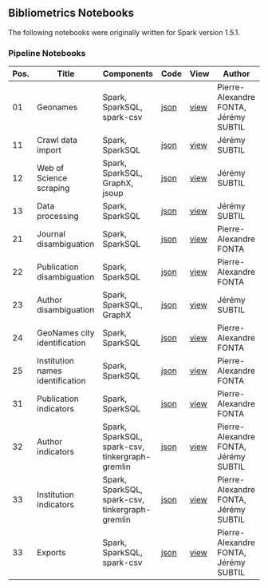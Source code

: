 ## Bibliometrics Notebooks

The following notebooks were originally written for Spark version 1.5.1.


### Pipeline Notebooks

| Pos. | Title | Components | Code | View	| Author |
| ---- | ----- | ---------- | ---- | ---- | ------ |
| 01 | Geonames | Spark, SparkSQL, spark-csv | [json](https://github.com/cognome/bibliometrics-notebooks/raw/master/2AGDXG8KX/note.json) | [view](https://www.zeppelinhub.com/viewer/notebooks/aHR0cHM6Ly9yYXcuZ2l0aHVidXNlcmNvbnRlbnQuY29tL2NvZ25vbWUvYmlibGlvbWV0cmljcy1ub3RlYm9va3MvbWFzdGVyLzJBR0RYRzhLWC9ub3RlLmpzb24) | Pierre-Alexandre FONTA, Jérémy SUBTIL |
| 11 | Crawl data import | Spark, SparkSQL | [json](https://github.com/cognome/bibliometrics-notebooks/raw/master/2BCFT3RJZ/note.json) | [view](https://www.zeppelinhub.com/viewer/notebooks/aHR0cHM6Ly9yYXcuZ2l0aHVidXNlcmNvbnRlbnQuY29tL2NvZ25vbWUvYmlibGlvbWV0cmljcy1ub3RlYm9va3MvbWFzdGVyLzJCQ0ZUM1JKWi9ub3RlLmpzb24) | Jérémy SUBTIL |
| 12 | Web of Science scraping | Spark, SparkSQL, GraphX, jsoup | [json](https://github.com/cognome/bibliometrics-notebooks/raw/master/2AEVQ5J8W/note.json) | [view](https://www.zeppelinhub.com/viewer/notebooks/aHR0cHM6Ly9yYXcuZ2l0aHVidXNlcmNvbnRlbnQuY29tL2NvZ25vbWUvYmlibGlvbWV0cmljcy1ub3RlYm9va3MvbWFzdGVyLzJBRVZRNUo4Vy9ub3RlLmpzb24) | Jérémy SUBTIL |
| 13 | Data processing | Spark, SparkSQL | [json](https://github.com/cognome/bibliometrics-notebooks/raw/master/2B2X4HFBD/note.json) | [view](https://www.zeppelinhub.com/viewer/notebooks/aHR0cHM6Ly9yYXcuZ2l0aHVidXNlcmNvbnRlbnQuY29tL2NvZ25vbWUvYmlibGlvbWV0cmljcy1ub3RlYm9va3MvbWFzdGVyLzJCMlg0SEZCRC9ub3RlLmpzb24) | Jérémy SUBTIL |
| 21 | Journal disambiguation | Spark, SparkSQL | [json](https://github.com/cognome/bibliometrics-notebooks/raw/master/2AM88JEZ8/note.json) | [view](https://www.zeppelinhub.com/viewer/notebooks/aHR0cHM6Ly9yYXcuZ2l0aHVidXNlcmNvbnRlbnQuY29tL2NvZ25vbWUvYmlibGlvbWV0cmljcy1ub3RlYm9va3MvbWFzdGVyLzJBTTg4SkVaOC9ub3RlLmpzb24) | Pierre-Alexandre FONTA |
| 22 | Publication disambiguation | Spark, SparkSQL | [json](https://github.com/cognome/bibliometrics-notebooks/raw/master/2BDQFPKDC/note.json) | [view](https://www.zeppelinhub.com/viewer/notebooks/aHR0cHM6Ly9yYXcuZ2l0aHVidXNlcmNvbnRlbnQuY29tL2NvZ25vbWUvYmlibGlvbWV0cmljcy1ub3RlYm9va3MvbWFzdGVyLzJCRFFGUEtEQy9ub3RlLmpzb24) | Pierre-Alexandre FONTA |
| 23 | Author disambiguation | Spark, SparkSQL, GraphX | [json](https://github.com/cognome/bibliometrics-notebooks/raw/master/2AXRAFHP8/note.json) | [view](https://www.zeppelinhub.com/viewer/notebooks/aHR0cHM6Ly9yYXcuZ2l0aHVidXNlcmNvbnRlbnQuY29tL2NvZ25vbWUvYmlibGlvbWV0cmljcy1ub3RlYm9va3MvbWFzdGVyLzJBWFJBRkhQOC9ub3RlLmpzb24) | Jérémy SUBTIL |
| 24 | GeoNames city identification | Spark, SparkSQL | [json](https://github.com/cognome/bibliometrics-notebooks/raw/master/2APC134DG/note.json) | [view](https://www.zeppelinhub.com/viewer/notebooks/aHR0cHM6Ly9yYXcuZ2l0aHVidXNlcmNvbnRlbnQuY29tL2NvZ25vbWUvYmlibGlvbWV0cmljcy1ub3RlYm9va3MvbWFzdGVyLzJBUEMxMzRERy9ub3RlLmpzb24) | Pierre-Alexandre FONTA |
| 25 | Institution names identification | Spark, SparkSQL | [json](https://github.com/cognome/bibliometrics-notebooks/raw/master/2AQVBQMET/note.json) | [view](https://www.zeppelinhub.com/viewer/notebooks/aHR0cHM6Ly9yYXcuZ2l0aHVidXNlcmNvbnRlbnQuY29tL2NvZ25vbWUvYmlibGlvbWV0cmljcy1ub3RlYm9va3MvbWFzdGVyLzJBUVZCUU1FVC9ub3RlLmpzb24) | Pierre-Alexandre FONTA |
| 31 | Publication indicators | Spark, SparkSQL | [json](https://github.com/cognome/bibliometrics-notebooks/raw/master/2AMZ66VGM/note.json) | [view](https://www.zeppelinhub.com/viewer/notebooks/aHR0cHM6Ly9yYXcuZ2l0aHVidXNlcmNvbnRlbnQuY29tL2NvZ25vbWUvYmlibGlvbWV0cmljcy1ub3RlYm9va3MvbWFzdGVyLzJBTVo2NlZHTS9ub3RlLmpzb24) | Pierre-Alexandre FONTA |
| 32 | Author indicators | Spark, SparkSQL, spark-csv, tinkergraph-gremlin | [json](https://github.com/cognome/bibliometrics-notebooks/raw/master/2B4R7CZ96/note.json) | [view](https://www.zeppelinhub.com/viewer/notebooks/aHR0cHM6Ly9yYXcuZ2l0aHVidXNlcmNvbnRlbnQuY29tL2NvZ25vbWUvYmlibGlvbWV0cmljcy1ub3RlYm9va3MvbWFzdGVyLzJCNFI3Q1o5Ni9ub3RlLmpzb24) | Pierre-Alexandre FONTA, Jérémy SUBTIL |
| 33 | Institution indicators | Spark, SparkSQL, spark-csv, tinkergraph-gremlin | [json](https://github.com/cognome/bibliometrics-notebooks/raw/master/2B395Z3DN/note.json) | [view](https://www.zeppelinhub.com/viewer/notebooks/aHR0cHM6Ly9yYXcuZ2l0aHVidXNlcmNvbnRlbnQuY29tL2NvZ25vbWUvYmlibGlvbWV0cmljcy1ub3RlYm9va3MvbWFzdGVyLzJCMzk1WjNETi9ub3RlLmpzb24) | Pierre-Alexandre FONTA, Jérémy SUBTIL |
| 33 | Exports | Spark, SparkSQL, spark-csv | [json](https://github.com/cognome/bibliometrics-notebooks/raw/master/2ARGY51MH/note.json) | [view](https://www.zeppelinhub.com/viewer/notebooks/aHR0cHM6Ly9yYXcuZ2l0aHVidXNlcmNvbnRlbnQuY29tL2NvZ25vbWUvYmlibGlvbWV0cmljcy1ub3RlYm9va3MvbWFzdGVyLzJBUkdZNTFNSC9ub3RlLmpzb24) | Pierre-Alexandre FONTA, Jérémy SUBTIL |
